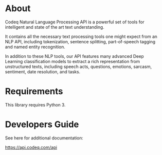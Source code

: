 About
=====

Codeq Natural Language Processing API is a powerful set of tools for intelligent and state of the art text understanding.

It contains all the necessary text processing tools one might expect from an NLP API, including tokenization, sentence splitting, part-of-speech tagging and named entity recognition.
   
In addition to these NLP tools, our API features many advanced Deep Learning classification models to extract a rich representation from unstructured texts, including speech acts, questions, emotions, sarcasm, sentiment, date resolution, and tasks.


Requirements
=====

This library requires Python 3.


Developers Guide
=====

See here for additional documentation:

https://api.codeq.com/api
